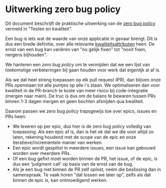# Uitwerking zero bug policy

Dit document beschrijft de praktische uitwerking van de [zero bug policy](/documentatie/ontwikkelproces/testen-en-kwaliteit.md#zero-bug-policy) vermeld in "Testen en kwaliteit".

Een bug is iets wat de waarde van onze applicatie in gevaar brengt. Dit is dus een brede definitie, over alle relevante [kwaliteitsattributen](/documentatie/ontwikkelproces/testen-en-kwaliteit.md#kwaliteitsattributen) heen. De ernst van een bug kan variëren van "nu gelijk fixen" tot "nooit fixen, nergens bijhouden".

We hanteren een *zero bug policy* om te vermijden dat we een lijst van toekomstige verbeteringen bij gaan houden voor werk dat eigenlijk al af is.

Als we dat heel streng toepassen op elk pull request (PR), dan blijven onze PRs openstaan tot alle puntjes op alle i's staan. We optimaliseren dan voor kwaliteit in de PR-branch te koste van meer risico bij code-integratie (mergen naar main). De truc is dus om de balans te bewaren tussen PRs binnen 1-3 dagen mergen en geen bochten afsnijden qua kwaliteit.

Daarom passen we zero bug policy trapsgewijs toe over epics, issues en PRs heen:

- We leveren op per epic, dus hier is de zero bug policy volledig van toepassing. Als een epic af is, dan is het ok dat we die voor altijd zo laten, rekening houdend met de scope van de epic en onze iteratieve/incrementele manier van werken.
- Een epic wordt gesplitst in meerdere issues, een issue kan gebouwd worden over meerdere PRs.
- Of een bug gefixt moet worden binnen de PR, het issue, of de epic, is dus een 'judgment call' op basis van de ernst van de bug.
- Als je een bug niet binnen de PR zelf oplost, neem die beslissing dan in samenspraak. Te vaak horen "dat lossen we later op", zelfs als dat binnen de epic is, kan ontmoedigend werken.
